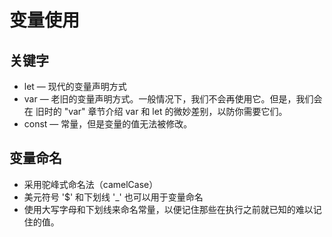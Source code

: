 # 变量使用

## 关键字

- let — 现代的变量声明方式
- var — 老旧的变量声明方式。一般情况下，我们不会再使用它。但是，我们会在 旧时的 "var" 章节介绍 var 和 let 的微妙差别，以防你需要它们。
- const — 常量，但是变量的值无法被修改。

## 变量命名

- 采用驼峰式命名法（camelCase）
- 美元符号 '$' 和下划线 '_' 也可以用于变量命名
- 使用大写字母和下划线来命名常量，以便记住那些在执行之前就已知的难以记住的值。